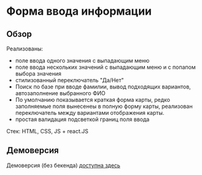 # Форма ввода информации

## Обзор
Реализованы:  
- поле ввода одного значения с выпадающим меню
- поле ввода нескольких значений с выпадающим меню и с попапом выбора значения
- стилизованный переключатель "Да/Нет"
- Поиск по базе при вводе фамилии, вывод подходящих вариантов, автозаполнение выбранного ФИО
- По умолчанию показывается краткая форма карты, редко заполняемые поля вынесенеы в полную форму карты, реализован переключатель между вариантами отображения карты.
- простая валидация подсветкой границ поля ввода

Стек: HTML, CSS, JS + react.JS

## Демоверсия

Демоверсия (без бекенда) [доступна здесь](https://kizan.vercel.app/komand)
